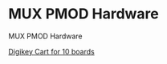 # MUX PMOD Hardware
MUX PMOD Hardware

[Digikey Cart for 10 boards](https://www.digikey.com/short/pm0rpt)

